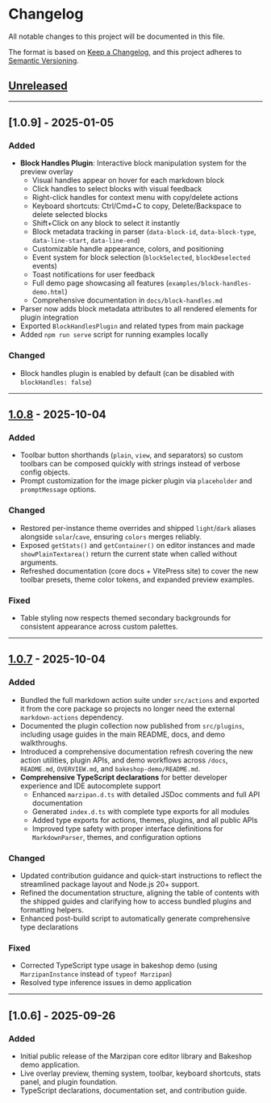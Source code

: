 # Changelog

All notable changes to this project will be documented in this file.

The format is based on [Keep a Changelog](https://keepachangelog.com/en/1.0.6/),
and this project adheres to [Semantic Versioning](https://semver.org/spec/v2.0.0.html).

## [Unreleased]

---

## [1.0.9] - 2025-01-05

### Added
- **Block Handles Plugin**: Interactive block manipulation system for the preview overlay
  - Visual handles appear on hover for each markdown block
  - Click handles to select blocks with visual feedback
  - Right-click handles for context menu with copy/delete actions
  - Keyboard shortcuts: Ctrl/Cmd+C to copy, Delete/Backspace to delete selected blocks
  - Shift+Click on any block to select it instantly
  - Block metadata tracking in parser (`data-block-id`, `data-block-type`, `data-line-start`, `data-line-end`)
  - Customizable handle appearance, colors, and positioning
  - Event system for block selection (`blockSelected`, `blockDeselected` events)
  - Toast notifications for user feedback
  - Full demo page showcasing all features (`examples/block-handles-demo.html`)
  - Comprehensive documentation in `docs/block-handles.md`
- Parser now adds block metadata attributes to all rendered elements for plugin integration
- Exported `BlockHandlesPlugin` and related types from main package
- Added `npm run serve` script for running examples locally

### Changed
- Block handles plugin is enabled by default (can be disabled with `blockHandles: false`)

---

## [1.0.8] - 2025-10-04

### Added
- Toolbar button shorthands (`plain`, `view`, and separators) so custom toolbars can be composed quickly with strings instead of verbose config objects.
- Prompt customization for the image picker plugin via `placeholder` and `promptMessage` options.

### Changed
- Restored per-instance theme overrides and shipped `light`/`dark` aliases alongside `solar`/`cave`, ensuring `colors` merges reliably.
- Exposed `getStats()` and `getContainer()` on editor instances and made `showPlainTextarea()` return the current state when called without arguments.
- Refreshed documentation (core docs + VitePress site) to cover the new toolbar presets, theme color tokens, and expanded preview examples.

### Fixed
- Table styling now respects themed secondary backgrounds for consistent appearance across custom palettes.

---

## [1.0.7] - 2025-10-04

### Added
- Bundled the full markdown action suite under `src/actions` and exported it from the core package so projects no longer need the external `markdown-actions` dependency.
- Documented the plugin collection now published from `src/plugins`, including usage guides in the main README, docs, and demo walkthroughs.
- Introduced a comprehensive documentation refresh covering the new action utilities, plugin APIs, and demo workflows across `/docs`, `README.md`, `OVERVIEW.md`, and `bakeshop-demo/README.md`.
- **Comprehensive TypeScript declarations** for better developer experience and IDE autocomplete support
  - Enhanced `marzipan.d.ts` with detailed JSDoc comments and full API documentation
  - Generated `index.d.ts` with complete type exports for all modules
  - Added type exports for actions, themes, plugins, and all public APIs
  - Improved type safety with proper interface definitions for `MarkdownParser`, themes, and configuration options

### Changed
- Updated contribution guidance and quick-start instructions to reflect the streamlined package layout and Node.js 20+ support.
- Refined the documentation structure, aligning the table of contents with the shipped guides and clarifying how to access bundled plugins and formatting helpers.
- Enhanced post-build script to automatically generate comprehensive type declarations

### Fixed
- Corrected TypeScript type usage in bakeshop demo (using `MarzipanInstance` instead of `typeof Marzipan`)
- Resolved type inference issues in demo application

---

## [1.0.6] - 2025-09-26

### Added
- Initial public release of the Marzipan core editor library and Bakeshop demo application.
- Live overlay preview, theming system, toolbar, keyboard shortcuts, stats panel, and plugin foundation.
- TypeScript declarations, documentation set, and contribution guide.

[Unreleased]: https://github.com/pinkpixel-dev/marzipan/compare/v1.0.8...HEAD
[1.0.8]: https://github.com/pinkpixel-dev/marzipan/compare/v1.0.7...v1.0.8
[1.0.8-release]: https://github.com/pinkpixel-dev/marzipan/releases/tag/v1.0.8
[1.0.7]: https://github.com/pinkpixel-dev/marzipan/compare/v1.0.6...v1.0.7
[1.0.7-release]: https://github.com/pinkpixel-dev/marzipan/releases/tag/v1.0.7
